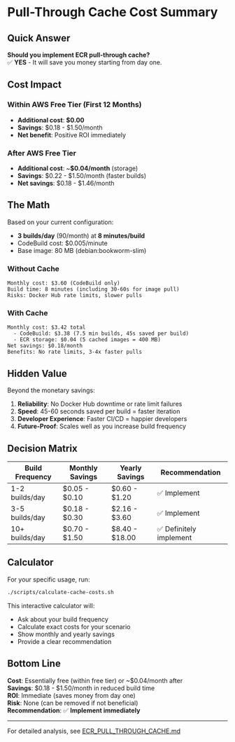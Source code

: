 # Pull-Through Cache Cost Summary

## Quick Answer

**Should you implement ECR pull-through cache?**  
✅ **YES** - It will save you money starting from day one.

## Cost Impact

### Within AWS Free Tier (First 12 Months)

- **Additional cost**: **$0.00**
- **Savings**: $0.18 - $1.50/month
- **Net benefit**: Positive ROI immediately

### After AWS Free Tier

- **Additional cost**: ~**$0.04/month** (storage)
- **Savings**: $0.22 - $1.50/month (faster builds)
- **Net savings**: $0.18 - $1.46/month

## The Math

Based on your current configuration:

- **3 builds/day** (90/month) at **8 minutes/build**
- CodeBuild cost: $0.005/minute
- Base image: 80 MB (debian:bookworm-slim)

### Without Cache

```
Monthly cost: $3.60 (CodeBuild only)
Build time: 8 minutes (including 30-60s for image pull)
Risks: Docker Hub rate limits, slower pulls
```

### With Cache

```
Monthly cost: $3.42 total
  - CodeBuild: $3.38 (7.5 min builds, 45s saved per build)
  - ECR storage: $0.04 (5 cached images = 400 MB)
Net savings: $0.18/month
Benefits: No rate limits, 3-4x faster pulls
```

## Hidden Value

Beyond the monetary savings:

1. **Reliability**: No Docker Hub downtime or rate limit failures
2. **Speed**: 45-60 seconds saved per build = faster iteration
3. **Developer Experience**: Faster CI/CD = happier developers
4. **Future-Proof**: Scales well as you increase build frequency

## Decision Matrix

| Build Frequency | Monthly Savings | Yearly Savings | Recommendation          |
| --------------- | --------------- | -------------- | ----------------------- |
| 1-2 builds/day  | $0.05 - $0.10   | $0.60 - $1.20  | ✅ Implement            |
| 3-5 builds/day  | $0.18 - $0.30   | $2.16 - $3.60  | ✅ Implement            |
| 10+ builds/day  | $0.70 - $1.50   | $8.40 - $18.00 | ✅ Definitely implement |

## Calculator

For your specific usage, run:

```bash
./scripts/calculate-cache-costs.sh
```

This interactive calculator will:

- Ask about your build frequency
- Calculate exact costs for your scenario
- Show monthly and yearly savings
- Provide a clear recommendation

## Bottom Line

**Cost**: Essentially free (within free tier) or ~$0.04/month after  
**Savings**: $0.18 - $1.50/month in reduced build time  
**ROI**: Immediate (saves money from day one)  
**Risk**: None (can be removed if not beneficial)  
**Recommendation**: ✅ **Implement immediately**

---

For detailed analysis, see [ECR_PULL_THROUGH_CACHE.md](./ECR_PULL_THROUGH_CACHE.md)
